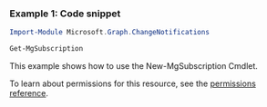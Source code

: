 ### Example 1: Code snippet

```powershellImport-Module Microsoft.Graph.ChangeNotifications

Get-MgSubscription
```
This example shows how to use the New-MgSubscription Cmdlet.
To learn about permissions for this resource, see the [permissions reference](/graph/permissions-reference).

